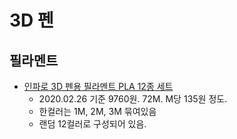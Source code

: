 # 3D 펜

## 필라멘트
* [인파로 3D 펜용 필라멘트 PLA 12종 세트](https://coupa.ng/brdbzf)
  * 2020.02.26 기준 9760원. 72M. M당 135원 정도.
  * 한컬러는 1M, 2M, 3M 묶여있음
  * 랜덤 12컬러로 구성되어 있음.
